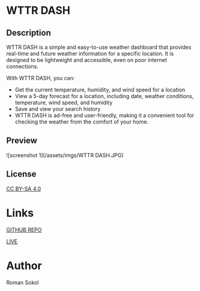 
# WTTR DASH

## Description

WTTR DASH is a simple and easy-to-use weather dashboard that provides real-time and future weather information for a specific location. It is designed to be lightweight and accessible, even on poor internet connections.

With WTTR DASH, you can:

- Get the current temperature, humidity, and wind speed for a location
- View a 5-day forecast for a location, including date, weather conditions, temperature, wind speed, and humidity
- Save and view your search history
- WTTR DASH is ad-free and user-friendly, making it a convenient tool for checking the weather from the comfort of your home.

## Preview

  ![screenshot 1](/assets/imgs/WTTR DASH.JPG)
  
## License

[CC BY-SA 4.0](https://creativecommons.org/licenses/by-sa/4.0/deed.en)

# Links

[GITHUB REPO](https://github.com/sokolroman/WTTR-DASH)
  
[LIVE](https://sokolroman.github.io/WTTR-DASH/index.html)

# Author
Roman Sokol
